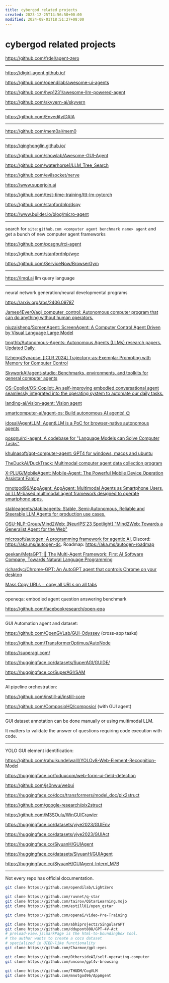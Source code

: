 ```yaml
---
title: cybergod related projects
created: 2023-12-25T14:56:50+00:00
modified: 2024-08-01T18:51:27+08:00
---
```


# cybergod related projects

https://github.com/frdel/agent-zero

---

https://digirl-agent.github.io/

https://github.com/opendilab/awesome-ui-agents

https://github.com/hyp1231/awesome-llm-powered-agent

https://github.com/skyvern-ai/skyvern

---

https://github.com/Envedity/DAIA

---

https://github.com/mem0ai/mem0

---

https://qinghonglin.github.io/

https://github.com/showlab/Awesome-GUI-Agent

https://github.com/waterhorse1/LLM_Tree_Search

https://github.com/evilsocket/nerve

https://www.superjoin.ai

https://github.com/test-time-training/ttt-lm-pytorch

https://github.com/stanfordnlp/dspy

https://www.builder.io/blog/micro-agent

---

search for `site:github.com <computer agent benchmark name> agent` and get a bunch of new computer agent frameworks

https://github.com/posgnu/rci-agent

https://github.com/stanfordnlp/wge

https://github.com/ServiceNow/BrowserGym

---

https://lmql.ai llm query language

---

neural network generation/neural developmental programs

https://arxiv.org/abs/2406.09787

[James4Ever0/agi_computer_control: Autonomous computer program that can do anything without human operators.](https://github.com/James4Ever0/agi_computer_control)

[niuzaisheng/ScreenAgent: ScreenAgent: A Computer Control Agent Driven by Visual Language Large Model](https://github.com/niuzaisheng/ScreenAgent)

[tmgthb/Autonomous-Agents: Autonomous Agents (LLMs) research papers. Updated Daily.](https://github.com/tmgthb/Autonomous-Agents)

[ltzheng/Synapse: [ICLR 2024] Trajectory-as-Exemplar Prompting with Memory for Computer Control](https://github.com/ltzheng/Synapse)

[SkyworkAI/agent-studio: Benchmarks, environments, and toolkits for general computer agents](https://github.com/SkyworkAI/agent-studio)

[OS-Copilot/OS-Copilot: An self-improving embodied conversational agent seamlessly integrated into the operating system to automate our daily tasks.](https://github.com/OS-Copilot/OS-Copilot)

[landing-ai/vision-agent: Vision agent](https://github.com/landing-ai/vision-agent)

[smartcomputer-ai/agent-os: Build autonomous AI agents! 🌞](https://github.com/smartcomputer-ai/agent-os)

[idosal/AgentLLM: AgentLLM is a PoC for browser-native autonomous agents](https://github.com/idosal/AgentLLM)

[posgnu/rci-agent: A codebase for "Language Models can Solve Computer Tasks"](https://github.com/posgnu/rci-agent)

[khulnasoft/gpt-computer-agent: GPT4 for windows, macos and ubuntu](https://github.com/khulnasoft/gpt-computer-agent)

[TheDuckAI/DuckTrack: Multimodal computer agent data collection program](https://github.com/TheDuckAI/DuckTrack)

[X-PLUG/MobileAgent: Mobile-Agent: The Powerful Mobile Device Operation Assistant Family](https://github.com/X-PLUG/MobileAgent)

[mnotgod96/AppAgent: AppAgent: Multimodal Agents as Smartphone Users, an LLM-based multimodal agent framework designed to operate smartphone apps.](https://github.com/mnotgod96/AppAgent)

[stableagents/stableagents: Stable, Semi-Autonomous, Reliable and Steerable LLM Agents for production use cases.](https://github.com/stableagents/stableagents)

[OSU-NLP-Group/Mind2Web: [NeurIPS'23 Spotlight] "Mind2Web: Towards a Generalist Agent for the Web"](https://github.com/OSU-NLP-Group/Mind2Web)

[microsoft/autogen: A programming framework for agentic AI.](https://github.com/microsoft/autogen) Discord: https://aka.ms/autogen-dc. Roadmap: https://aka.ms/autogen-roadmap

[geekan/MetaGPT: 🌟 The Multi-Agent Framework: First AI Software Company, Towards Natural Language Programming](https://github.com/geekan/MetaGPT)

[richardyc/Chrome-GPT: An AutoGPT agent that controls Chrome on your desktop](https://github.com/richardyc/Chrome-GPT)

[Mass Copy URLs − copy all URLs on all tabs](https://chromewebstore.google.com/detail/mass-copy-urls-%E2%88%92-copy-all/gfclnkijfmhhhjnpmdlicdfoibjnppih)

---

openeqa: embodied agent question answering benchmark

https://github.com/facebookresearch/open-eqa

---

GUI Automation agent and dataset:

https://github.com/OpenGVLab/GUI-Odyssey (cross-app tasks)

https://github.com/TransformerOptimus/AutoNode

https://superagi.com/

https://huggingface.co/datasets/SuperAGI/GUIDE/

https://huggingface.co/SuperAGI/SAM

---

AI pipeline orchestration:

https://github.com/instill-ai/instill-core

https://github.com/ComposioHQ/composio/ (with GUI agent)

---

GUI dataset annotation can be done manually or using multimodal LLM.

It matters to validate the answer of questions requiring code execution with code.

---

YOLO GUI element identification:

https://github.com/rahulkundelwalll/YOLOv8-Web-Element-Recognition-Model

https://huggingface.co/foduucom/web-form-ui-field-detection

https://github.com/js0nwu/webui

https://huggingface.co/docs/transformers/model_doc/pix2struct

https://github.com/google-research/pix2struct

https://github.com/M3SOulu/WinGUICrawler

https://huggingface.co/datasets/yiye2023/GUIEnv

https://huggingface.co/datasets/yiye2023/GUIAct

https://huggingface.co/SiyuanH/GUIAgent

https://huggingface.co/datasets/SiyuanH/GUIAgent

https://huggingface.co/SiyuanH/GUIAgent-InternLM7B

---

Not every repo has official documentation.

```bash
git clone https://github.com/opendilab/LightZero

git clone https://github.com/ruvnet/q-star
git clone https://github.com/tairov/QStarLearning.mojo
git clone https://github.com/estill01/open_qstar

git clone https://github.com/openai/Video-Pre-Training

git clone https://github.com/abhiprojectz/SingularGPT
git clone https://github.com/ddupont808/GPT-4V-Act 
# preload-view.js:markPage is the html-to-boundingbox tool.
# the author wants to create a coco dataset
# specialized in UIED-like functionality
git clone https://github.com/Charmve/gpt-eyes

git clone https://github.com/OthersideAI/self-operating-computer
git clone https://github.com/unconv/gpt4v-browsing

git clone https://github.com/THUDM/CogVLM
git clone https://github.com/mnotgod96/AppAgent
```
